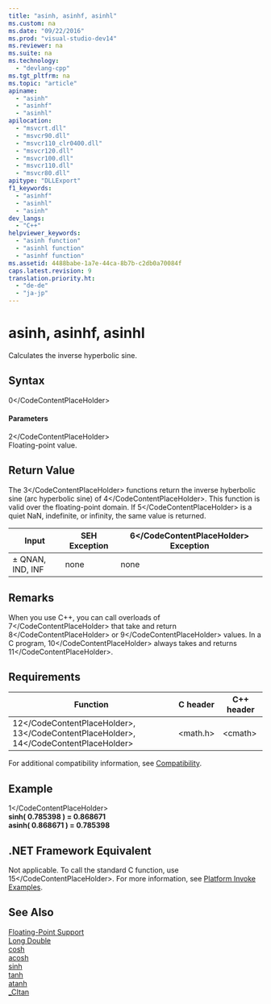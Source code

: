 ```yaml
---
title: "asinh, asinhf, asinhl"
ms.custom: na
ms.date: "09/22/2016"
ms.prod: "visual-studio-dev14"
ms.reviewer: na
ms.suite: na
ms.technology: 
  - "devlang-cpp"
ms.tgt_pltfrm: na
ms.topic: "article"
apiname: 
  - "asinh"
  - "asinhf"
  - "asinhl"
apilocation: 
  - "msvcrt.dll"
  - "msvcr90.dll"
  - "msvcr110_clr0400.dll"
  - "msvcr120.dll"
  - "msvcr100.dll"
  - "msvcr110.dll"
  - "msvcr80.dll"
apitype: "DLLExport"
f1_keywords: 
  - "asinhf"
  - "asinhl"
  - "asinh"
dev_langs: 
  - "C++"
helpviewer_keywords: 
  - "asinh function"
  - "asinhl function"
  - "asinhf function"
ms.assetid: 4488babe-1a7e-44ca-8b7b-c2db0a70084f
caps.latest.revision: 9
translation.priority.ht: 
  - "de-de"
  - "ja-jp"
---
```

# asinh, asinhf, asinhl
Calculates the inverse hyperbolic sine.  
  
## Syntax  
  
<CodeContentPlaceHolder>0\</CodeContentPlaceHolder>  
#### Parameters  
 <CodeContentPlaceHolder>2\</CodeContentPlaceHolder>  
 Floating-point value.  
  
## Return Value  
 The <CodeContentPlaceHolder>3\</CodeContentPlaceHolder> functions return the inverse hyberbolic sine (arc hyperbolic sine) of <CodeContentPlaceHolder>4\</CodeContentPlaceHolder>. This function is valid over the floating-point domain. If <CodeContentPlaceHolder>5\</CodeContentPlaceHolder> is a quiet NaN, indefinite, or infinity, the same value is returned.  
  
|Input|SEH Exception|<CodeContentPlaceHolder>6\</CodeContentPlaceHolder> Exception|  
|-----------|-------------------|--------------------------|  
|± QNAN, IND, INF|none|none|  
  
## Remarks  
 When you use C++, you can call overloads of <CodeContentPlaceHolder>7\</CodeContentPlaceHolder> that take and return <CodeContentPlaceHolder>8\</CodeContentPlaceHolder> or <CodeContentPlaceHolder>9\</CodeContentPlaceHolder> values. In a C program, <CodeContentPlaceHolder>10\</CodeContentPlaceHolder> always takes and returns <CodeContentPlaceHolder>11\</CodeContentPlaceHolder>.  
  
## Requirements  
  
|Function|C header|C++ header|  
|--------------|--------------|------------------|  
|<CodeContentPlaceHolder>12\</CodeContentPlaceHolder>, <CodeContentPlaceHolder>13\</CodeContentPlaceHolder>, <CodeContentPlaceHolder>14\</CodeContentPlaceHolder>|\<math.h>|\<cmath>|  
  
 For additional compatibility information, see [Compatibility](../vs140/compatibility.md).  
  
## Example  
  
<CodeContentPlaceHolder>1\</CodeContentPlaceHolder>  
 **sinh( 0.785398 ) = 0.868671**  
**asinh( 0.868671 ) = 0.785398**   
## .NET Framework Equivalent  
 Not applicable. To call the standard C function, use <CodeContentPlaceHolder>15\</CodeContentPlaceHolder>. For more information, see [Platform Invoke Examples](assetId:///15926806-f0b7-487e-93a6-4e9367ec689f).  
  
## See Also  
 [Floating-Point Support](../vs140/floating-point-support.md)   
 [Long Double](../vs140/long-double.md)   
 [cosh](../vs140/cos--cosf--cosl--cosh--coshf--coshl.md)   
 [acosh](../vs140/acosh--acoshf--acoshl.md)   
 [sinh](../vs140/sin--sinf--sinl--sinh--sinhf--sinhl.md)   
 [tanh](../vs140/tan--tanf--tanl--tanh--tanhf--tanhl.md)   
 [atanh](../vs140/atanh--atanhf--atanhl.md)   
 [_CItan](../vs140/_citan.md)